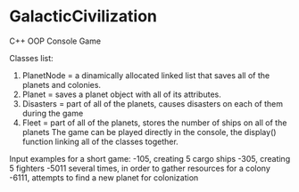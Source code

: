 # GalacticCivilization
C++ OOP Console Game

Classes list:
  1. PlanetNode = a dinamically allocated linked list that saves all of the planets and colonies.
  2. Planet = saves a planet object with all of its attributes.
  3. Disasters = part of all of the planets, causes disasters on each of them during the game
  4. Fleet = part of all of the planets, stores the number of ships on all of the planets
The game can be played directly in the console, the display() function linking all of the classes together.

Input examples for a short game: 
-105, creating 5 cargo ships
-305, creating 5 fighters
-5011 several times, in order to gather resources for a colony
-6111, attempts to find a new planet for colonization
